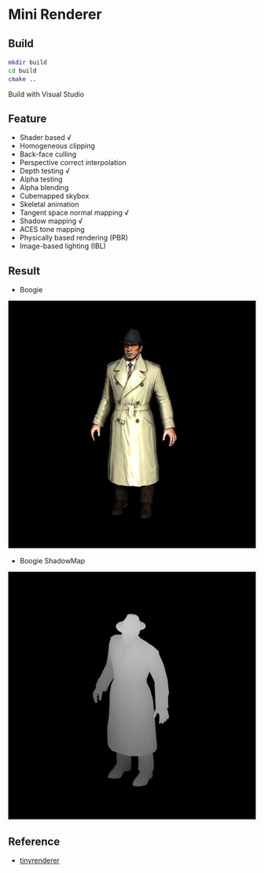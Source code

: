 # Mini Renderer

## Build

```bash
mkdir build
cd build
cmake ..
```

Build with Visual Studio

## Feature 

+ Shader based √
+ Homogeneous clipping
+ Back-face culling
+ Perspective correct interpolation
+ Depth testing √
+ Alpha testing
+ Alpha blending
+ Cubemapped skybox
+ Skeletal animation
+ Tangent space normal mapping √
+ Shadow mapping √
+ ACES tone mapping
+ Physically based rendering (PBR)
+ Image-based lighting (IBL)

## Result

+ Boogie

![boogie.PNG](./images/boogie.PNG)


+ Boogie ShadowMap

![boogieDepth.PNG](./images/boogieDepth.PNG)


## Reference

+ [tinyrenderer](https://github.com/ssloy/tinyrenderer)